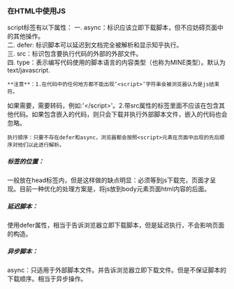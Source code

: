 ### 在HTML中使用JS

 script标签有以下属性：
一. async：标识应该立即下载脚本，但不应妨碍页面中的其他操作。  
二. defer: 标识脚本可以延迟到文档完全被解析和显示知乎执行。  
三. src：标识包含要执行代码的外部的外部文件。  
四. type：表示编写代码使用的脚本语言的内容类型（也称为MINE类型）。默认为text/javascript. 

```
**注意**：1.在代码中的任何地方都不能出现‘<script>’字符串会被浏览器认为是js结束符。
```
如果需要，需要转码，例如:'<\/script>'。2.带src属性的标签里面不应该在包含其他代码。如果包含嵌入的代码，则只会下载并执行外部脚本文件，嵌入的代码也会忽略。
```
执行顺序：只要不存在defer和async，浏览器都会按照<script>元素在页面中出现的先后顺序对他们以此进行解析。
```
##### 标签的位置：
一般放在head标签内，但是这样做的缺点明显：必须等到js下载完，页面才呈现。目前一种优化的处理方案是，将js放到body元素页面html内容的后面。
##### 延迟脚本：
使用defer属性，相当于告诉浏览器立即下载脚本，但是延迟执行，不会影响页面的构造。
##### 异步脚本：
async：只适用于外部脚本文件。并告诉浏览器立即下载文件。但是不保证脚本的下载顺序。相当于异步操作。